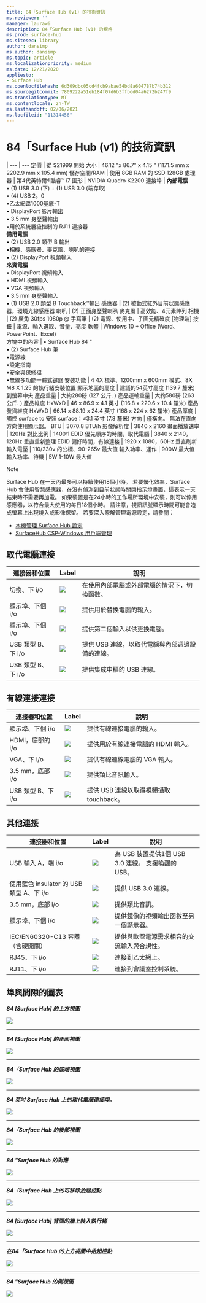 ```yaml
---
title: 84「Surface Hub (v1) 的技術資訊
ms.reviewer: ''
manager: laurawi
description: 84「Surface Hub (v1) 的規格
ms.prod: surface-hub
ms.sitesec: library
author: dansimp
ms.author: dansimp
ms.topic: article
ms.localizationpriority: medium
ms.date: 12/21/2020
appliesto:
- Surface Hub
ms.openlocfilehash: 6d309dbc05cd4fcb9abae54bd8a604787b74b312
ms.sourcegitcommit: 7809222a51eb184f07d6b3ffbdd04a6272b247f9
ms.translationtype: MT
ms.contentlocale: zh-TW
ms.lasthandoff: 02/06/2021
ms.locfileid: "11314456"
---
```

# 84「Surface Hub (v1) 的技術資訊

|
--- | ---
定價 | 從 $21999 開始 
大小 |  46.12 "x 86.7" x 4.15 " (1171.5 mm x 2202.9 mm x 105.4 mm) 
儲存空間/RAM | 使用 8GB RAM 的 SSD 128GB
處理器   | 第4代英特爾®酷睿™ i7 
圖形 |  NVIDIA Quadro K2200 
連接埠 | **內部電腦**<br>• (1) USB 3.0 (下) + (1) USB 3.0 (端存取) <br>• (4) USB 2。0<br>•乙太網路1000基底-T<br>• DisplayPort 影片輸出<br>• 3.5 mm 身歷聲輸出<br>•用於系統層級控制的 RJ11 連接器<br>**備用電腦**<br>• (2) USB 2.0 類型 B 輸出<br>•相機、感應器、麥克風、喇叭的連接<br>• (2) DisplayPort 視頻輸入<br>**來賓電腦**<br>• DisplayPort 視頻輸入<br>• HDMI 視頻輸入<br>• VGA 視頻輸入<br>• 3.5 mm 身歷聲輸入<br>• (1) USB 2.0 類型 B Touchback™輸出
感應器  |  (2) 被動式紅外目前狀態感應器，環境光線感應器 
喇叭 |   (2) 正面身歷聲喇叭 
麥克風 |    高效能、4元素陣列 
相機 |     (2) 廣角 30fps 1080p @ 
手寫筆 |    (2) 電源、使用中、子圖元精確度 
[物理端] 按鈕 | 電源、輸入選取、音量、亮度 
軟體 |  Windows 10 + Office (Word、PowerPoint、Excel)  
方塊中的內容 | • Surface Hub 84 "<br>• (2) Surface Hub 筆<br>•電源線<br>•設定指南<br>•安全與保修檔<br>•無線多功能一體式鍵盤
安裝功能   | 4 4X 標準、1200mm x 600mm 模式、8X M8 X 1.25 的執行緒安裝位置
顯示地面的高度   | 建議的54英寸高度 (139.7 釐米) 到螢幕中央
產品重量 |    大約280磅 (127 公斤. ) 
產品運輸重量  | 大約580磅 (263 公斤. ) 
產品維度 HxWxD |  46 x 86.9 x 4.1 英寸 (116.8 x 220.6 x 10.4 釐米) 
產品發貨維度 HxWxD | 66.14 x 88.19 x 24.4 英寸 (168 x 224 x 62 釐米) 
產品厚度   | 觸控 surface to 安裝 surface：≤3.1 英寸 (7.8 釐米) 
方向  | 僅橫向。 無法在直向方向使用顯示器。
BTU  | 3070.8 BTU/h
影像解析度 |  3840 x 2160
畫面播放速率 |    120Hz
對比比例 | 1400:1
EDID 優先順序的時間，取代電腦 | 3840 x 2140，120Hz 垂直重新整理
EDID 偏好時間，有線連接 |  1920 x 1080，60Hz 垂直刷新
輸入電壓 | 110/230v 的公標、90-265v 最大值
輸入功率、運作 |    900W 最大值
輸入功率、待機    |   5W 1-10W 最大值

> [!NOTE]
> Surface Hub 在一天內最多可以持續使用18個小時。 若要優化效率，Surface Hub 會使用智慧感應器，在沒有偵測到目前狀態時關閉指示燈畫面，這表示一天結束時不需要再加電。 如果裝置是在24小時的工作場所環境中安裝，則可以停用感應器，以符合最大使用的每日18個小時。 請注意，視訊訊號顯示時間可能會造成螢幕上出現燒入或影像保留。 若要深入瞭解管理電源設定，請參閱：
>
> - [本機管理 Surface Hub 設定](local-management-surface-hub-settings.md)
> - [SurfaceHub CSP-Windows 用戶端管理](https://docs.microsoft.com/windows/client-management/mdm/surfacehub-csp)

## 取代電腦連接 

連接器和位置 | Label | 說明
--- | --- | ---
切換、下 i/o | ![](images/switch.png) | 在使用內部電腦或外部電腦的情況下，切換函數。
顯示埠、下個 i/o | ![](images/dport.png) | 提供用於替換電腦的輸入。
顯示埠、下個 i/o | ![](images/dport.png) | 提供第二個輸入以供更換電腦。
USB 類型 B、下 i/o | ![](images/usb.png) | 提供 USB 連線，以取代電腦與內部週邊設備的連線。 
USB 類型 B、下 i/o | ![](images/usb.png) | 提供集成中樞的 USB 連線。


## 有線連接連接

連接器和位置 | Label | 說明
--- | --- | ---
顯示埠、下個 i/o | ![](images/dportio.png) | 提供有線連接電腦的輸入。
HDMI，底部的 i/o | ![](images/hdmi.png) | 提供用於有線連接電腦的 HDMI 輸入。
VGA、下 i/o | ![](images/vga.png) | 提供有線連線電腦的 VGA 輸入。
3.5 mm，底部 i/o | ![](images/35mm.png) | 提供類比音訊輸入。
USB 類型 B、下 i/o | ![](images/usb.png) | 提供 USB 連線以取得視頻攝取 touchback。

## 其他連接

連接器和位置 | Label | 說明
--- | --- | ---
USB 輸入 A，端 i/o | ![](images/usb.png) | 為 USB 裝置提供1個 USB 3.0 連線。 支援喚醒的 USB。
使用藍色 insulator 的 USB 類型 A、下 i/o | ![](images/usb.png) | 提供 USB 3.0 連線。
3.5 mm，底部 i/o | ![](images/analog.png) | 提供類比音訊。
顯示埠、下個 i/o | ![](images/dportout.png) | 提供鏡像的視頻輸出函數至另一個顯示器。
IEC/EN60320-C13 容器（含硬開關） | ![](images/iec.png) | 提供與歐盟電源需求相容的交流輸入與合規性。
RJ45、下 i/o | ![](images/rj45.png) | 連接到乙太網上。
RJ11、下 i/o | ![](images/rj11.png) | 連接到會議室控制系統。







## 埠與間隙的圖表

***84 [Surface Hub] 的上方視圖***

![](images/sh-84-top.png)

---


***84 [Surface Hub] 的正面視圖***

![](images/sh-84-front.png)


---

***84「Surface Hub 的底端視圖***

![](images/sh-84-bottom.png)


---

***84 英吋 Surface Hub 上的取代電腦連接埠。***

![](images/sh-84-rpc-ports.png)



---

***84「Surface Hub 的後部視圖***

![](images/sh-84-rear.png)


---

***84 "Surface Hub 的對應***

![](images/sh-84-clearance.png)

---


***84「Surface Hub 上的可移除抬起控點***

![](images/sh-84-hand.png)


---


***84 [Surface Hub] 背面的牆上裝入執行緒***

![](images/sh-84-wall.png)

---
***在84「Surface Hub 的上方視圖中抬起控點***

![](images/sh-84-hand-top.png)

---
***84 "Surface Hub 的側視圖***

![](images/sh-84-side.png)


